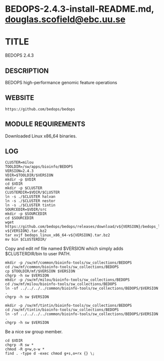 # BEDOPS-2.4.3-install-README.md, douglas.scofield@ebc.uu.se

TITLE
=====

BEDOPS 2.4.3

DESCRIPTION
-----------

BEDOPS high-performance genomic feature operations

WEBSITE
-------

    https://github.com/bedops/bedops

MODULE REQUIREMENTS
-------------------

Downloaded Linux x86_64 binaries.

LOG
---

    CLUSTER=milou
    TOOLDIR=/sw/apps/bioinfo/BEDOPS
    VERSION=2.4.3
    VDIR=$TOOLDIR/$VERSION
    mkdir -p $VDIR
    cd $VDIR
    mkdir -p $CLUSTER
    CLUSTERDIR=$VDIR/$CLUSTER
    ln -s ./$CLUSTER halvan
    ln -s ./$CLUSTER nestor
    ln -s ./$CLUSTER tintin
    SOURCEDIR=$VDIR/src
    mkdir -p $SOURCEDIR
    cd $SOURCEDIR
    wget https://github.com/bedops/bedops/releases/download/v${VERSION}/bedops_linux_x86_64-v${VERSION}.tar.bz2
    tar xvjf bedops_linux_x86_64-v${VERSION}.tar.bz2
    mv bin $CLUSTERDIR/

Copy and edit mf file named $VERSION which simply adds $CLUSTERDIR/bin to user PATH.

    mkdir -p /sw/mf/common/bioinfo-tools/sw_collections/BEDOPS
    cd /sw/mf/common/bioinfo-tools/sw_collections/BEDOPS
    cp $TOOLDIR/mf/$VERSION $VERSION
    chgrp -h sw $VERSION
    mkdir -p /sw/mf/milou/bioinfo-tools/sw_collections/BEDOPS
    cd /sw/mf/milou/bioinfo-tools/sw_collections/BEDOPS
    ln -sf ../../../../common/bioinfo-tools/sw_collections/BEDOPS/$VERSION .
    chgrp -h sw $VERSION

    mkdir -p /sw/mf/tintin/bioinfo-tools/sw_collections/BEDOPS
    cd /sw/mf/tintin/bioinfo-tools/sw_collections/BEDOPS
    ln -sf ../../../../common/bioinfo-tools/sw_collections/BEDOPS/$VERSION .
    chgrp -h sw $VERSION

Be a nice sw group member.

    cd $VDIR
    chgrp -R sw *
    chmod -R g+w,o-w *
    find . -type d -exec chmod g+s,o+rx {} \;

